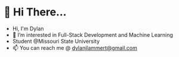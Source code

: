 # 👋 Hi There...

- Hi, I'm Dylan
- 👀 I’m interested in Full-Stack Development and Machine Learning
- Student @Missouri State University
- 📫 You can reach me @ dylanjlammert@gmail.com


